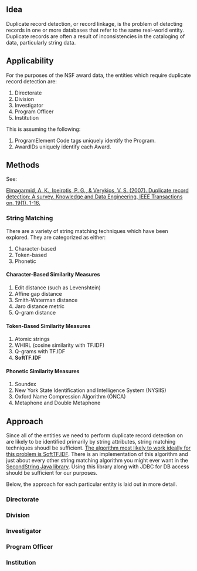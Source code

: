 ## Idea

Duplicate record detection, or record linkage, is the problem of detecting records in one or
more databases that refer to the same real-world entity. Duplicate records are often a result of
inconsistencies in the cataloging of data, particularly string data.

## Applicability

For the purposes of the NSF award data, the entities which require duplicate record
detection are:

1.  Directorate
2.  Division
3.  Investigator
4.  Program Officer
5.  Institution

This is assuming the following:

1.  ProgramElement Code tags uniquely identify the Program.
2.  AwardIDs uniquely identify each Award.

## Methods

See:

[Elmagarmid, A. K., Ipeirotis, P. G., & Verykios, V. S. (2007).
Duplicate record detection: A survey.
Knowledge and Data Engineering, IEEE Transactions on, 19(1), 1-16.](
http://ieeexplore.ieee.org/stamp/stamp.jsp?tp=&arnumber=4016511)

### String Matching

There are a variety of string matching techniques which have been explored.
They are categorized as either:

1.  Character-based
2.  Token-based
3.  Phonetic

#### Character-Based Similarity Measures

1.  Edit distance (such as Levenshtein)
2.  Affine gap distance
3.  Smith-Waterman distance
4.  Jaro distance metric
5.  Q-gram distance

#### Token-Based Similarity Measures

1.  Atomic strings
2.  WHIRL (cosine similarity with TF.IDF)
3.  Q-grams with TF.IDF
4.  **SoftTF.IDF**

#### Phonetic Similarity Measures

1.  Soundex
2.  New York State Identification and Intelligence System (NYSIIS)
3.  Oxford Name Compression Algorithm (ONCA)
4.  Metaphone and Double Metaphone

## Approach

Since all of the entities we need to perform duplicate record detection on are
likely to be identified primarily by string attributes, string matching techniques
shoudl be sufficient. [The algorithm most likely to work ideally for this problem
is SoftTF.IDF](https://www.cs.cmu.edu/~pradeepr/papers/ijcai03.pdf). There is an
implementation of this algorithm and just about every other string matching
algorithm you might ever want in the [SecondString Java library](
http://secondstring.sourceforge.net/javadoc/com/wcohen/secondstring/SoftTFIDF.html).
Using this library along with JDBC for DB access should be sufficient for our
purposes.

Below, the approach for each particular entity is laid out in more detail.

### Directorate

### Division

### Investigator

### Program Officer

### Institution

